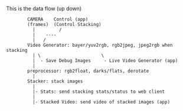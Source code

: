This is the data flow (up down)


            CAMERA    Control (app)
            (frames)  (Control Stacking)
              |         /
              |    ----
              |   /
            Video Generator: bayer/yuv2rgb, rgb2jpeg, jpeg2rgb when stacking
              | \                       \
              |  - Save Debug Images     - Live Video Generator (app)
              |
            preprocessor: rgb2float, darks/flats, derotate
              |
            Stacker: stack images
              |
              |- Stats: send stacking stats/status to web client
              |
              |- Stacked Video: send video of stacked images (app)
